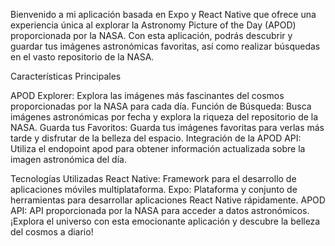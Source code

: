 Bienvenido a mi aplicación basada en Expo y React Native que ofrece una experiencia única al explorar la Astronomy Picture of the Day (APOD) proporcionada por la NASA. Con esta aplicación, podrás descubrir y guardar tus imágenes astronómicas favoritas, así como realizar búsquedas en el vasto repositorio de la NASA.

Características Principales

APOD Explorer: Explora las imágenes más fascinantes del cosmos proporcionadas por la NASA para cada día.
Función de Búsqueda: Busca imágenes astronómicas por fecha y explora la riqueza del repositorio de la NASA.
Guarda tus Favoritos: Guarda tus imágenes favoritas para verlas más tarde y disfrutar de la belleza del espacio.
Integración de la APOD API: Utiliza el endopoint apod para obtener información actualizada sobre la imagen astronómica del día.

Tecnologías Utilizadas
React Native: Framework para el desarrollo de aplicaciones móviles multiplataforma.
Expo: Plataforma y conjunto de herramientas para desarrollar aplicaciones React Native rápidamente.
APOD API: API proporcionada por la NASA para acceder a datos astronómicos.
¡Explora el universo con esta emocionante aplicación y descubre la belleza del cosmos a diario!
